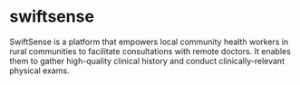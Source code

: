 # swiftsense
SwiftSense is a platform that empowers local community health workers in rural communities to facilitate consultations with remote doctors. It enables them to gather high-quality clinical history and conduct clinically-relevant physical exams.
